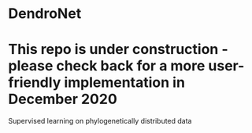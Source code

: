 # DendroNet
# This repo is under construction - please check back for a more user-friendly implementation in December 2020

Supervised learning on phylogenetically distributed data
